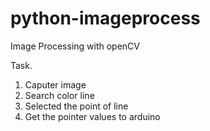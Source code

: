 # python-imageprocess
Image Processing with openCV

Task.
  1.  Caputer image
  2.  Search color line
  3.  Selected the point of line
  4.  Get the pointer values to arduino
